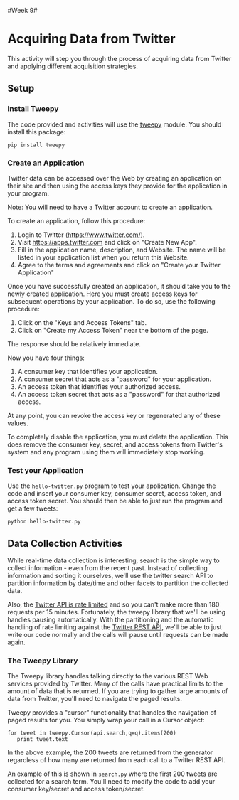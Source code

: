 #Week 9#
# Acquiring Data from Twitter #

This activity will step you through the process of acquiring data from Twitter and applying different acquisition strategies.

## Setup ##

### Install Tweepy ###

The code provided and activities will use the [tweepy](https://github.com/tweepy/tweepy) module.  You should install this package:

    pip install tweepy

### Create an Application ###

Twitter data can be accessed over the Web by creating an application on their site and then using the access keys
they provide for the application in your program.  

Note: You will need to have a Twitter account to create an application.

To create an application, follow this procedure:

 1. Login to Twitter (https://www.twitter.com/).
 2. Visit https://apps.twitter.com and click on "Create New App".
 3. Fill in the application name, description, and Website.  The name will be listed in your application list when you return this Website.
 4. Agree to the terms and agreements and click on "Create your Twitter Application"
 
Once you have successfully created an application, it should take you to the newly created application.  Here you must create access keys for 
subsequent operations by your application.  To do so, use the following procedure:

 1. Click on the "Keys and Access Tokens" tab.
 2. Click on "Create my Access Token" near the bottom of the page.
 
The response should be relatively immediate.

Now you have four things:

 1. A consumer key that identifies your application.
 2. A consumer secret that acts as a "password" for your application.
 3. An access token that identifies your authorized access.
 4. An access token secret that acts as a "password" for that authorized access.
 
At any point, you can revoke the access key or regenerated any of these values.
 
To completely disable the application, you must delete the application.  This does remove the consumer key, secret, and access tokens from
Twitter's system and any program using them will immediately stop working.
 
### Test your Application ###
 
Use the `hello-twitter.py` program to test your application.  Change the code and insert your consumer key, consumer secret, access token, and 
access token secret.  You should then be able to just run the program and get a few tweets:

    python hello-twitter.py 
    
## Data Collection Activities ##

While real-time data collection is interesting, search is the simple way to 
collect information - even from the recent past.  Instead of collecting information and sorting it ourselves, we'll use 
the twitter search API to partition information by date/time and other facets to partition the collected data.

Also, the [Twitter API is rate limited](https://dev.twitter.com/rest/public/rate-limiting) and so you can't make more than 
180 requests per 15 minutes.  Fortunately, the tweepy library that we'll be using handles pausing automatically.  With the 
partitioning and the automatic handling of rate limiting against the [Twitter REST API](https://dev.twitter.com/rest/public), 
we'll be able to just write our code normally and the calls will pause until requests can be made again.

### The Tweepy Library ###

The Tweepy library handles talking directly to the various REST Web services provided by Twitter.  Many of the calls
have practical limits to the amount of data that is returned.  If you are trying to gather large amounts of data from
Twitter, you'll need to navigate the paged results.

Tweepy provides a "cursor" functionality that handles the navigation of paged results for you.  You simply
wrap your call in a Cursor object:

    for tweet in tweepy.Cursor(api.search,q=q).items(200)
       print tweet.text

In the above example, the 200 tweets are returned from the generator regardless of how many are returned from
each call to a Twitter REST API.

An example of this is shown in `search.py` where the first 200 tweets are collected for a search term.  You'll need to modify
the code to add your consumer key/secret and access token/secret.
